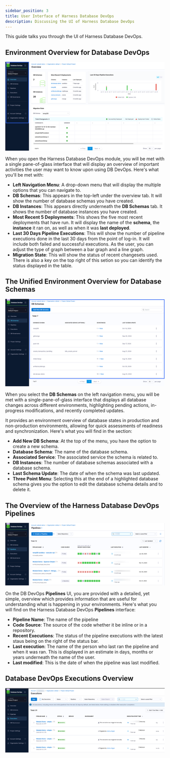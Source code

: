 ```yaml
---
sidebar_position: 3
title: User Interface of Harness Database DevOps
description: Discussing the UI of Harness Database DevOps
---
```


This guide talks you through the UI of Harness Database DevOps. 

## Environment Overview for Database DevOps

 ![A screenshot of the Harness Database DevOps page that highlights the menu on the left of the UI.](../concepts-and-features/static/db-devops-overview.png)

When you open the Harness Database DevOps module, you will be met with a single pane-of-glass interface that will display an overview of important activities the user may want to know upon using DB DevOps. Here's what you'll be met with:

  - **Left Navigation Menu**: A drop-down menu that will display the multiple options that you can navigate to. 
  - **DB Schemas**: This appears in the top-left under the overview tab. It will show the number of database schemas you have created. 
  - **DB Instances**: This appears directly underneath the **DB Schemas** tab. It shows the number of database instances you have created. 
  - **Most Recent 5 Deployments**: This shows the five most recent deployments that have run. It will display the name of the **schema**, the **instance** it ran on, as well as when it was **last deployed**. 
  - **Last 30 Days Pipeline Executions**: This will show the number of pipeline executions done in the last 30 days from the point of log-in. It will include both failed and successful executions. As the user, you can adjust the type of graph between a bar graph and a line graph. 
  - **Migration State**: This will show the status of recent changesets used. There is also a key on the top right of this setion so you can identify the status displayed in the table. 

## The Unified Environment Overview for Database Schemas

 ![A screenshot of the Harness Database DevOps Unified Schema that highlights the Database Schemas](../concepts-and-features/static/unified-environment-database-devops.png)

When you select the **DB Schemas** on the left navigation menu, you will be met with a single-pane-of-glass interface that displays all database changes across different environments, highlighting pending actions, in-progress modifications, and recently completed updates.

It provides an environment overview of database states in production and non-production environments, allowing for quick assessments of readiness and synchronization. Here's what you will find in the section:

  - **Add New DB Schema**: At the top of the menu, you have the option to create a new schema.
  - **Database Schema**: The name of the database schema. 
  - **Associated Service**: The associated service the schema is related to. 
  - **DB Instances**: The number of database schemas associated with a database schema. 
  - **Last Schema Update**: The date of when the schema was last updated.
  - **Three Point Menu**: Selecting this at the end of a highlighted database schema gives you the option to edit the database schema details and to delete it. 

## The Overview of the Harness Database DevOps Pipelines 

  ![A screenshot of the Harness Database DevOps Pipeline UI](../concepts-and-features/static/db-devops-pipelines-page.png)

On the DB DevOps **Pipelines** UI, you are provided with a detailed, yet simple, overview which provides information that are useful for understanding what is happening in your environments. Here's what you will find on the Harness Database DevOps **Pipelines** interface:

 - **Pipeline Name**: The name of the pipeline
 - **Code Source**: The source of the code whether it be inline or in a repository. 
 - **Recent Executions**: The status of the pipeline executions with the latest staus being on the right of the status bar. 
 - **Last execution**: The name of the person who last ran the pipeline and when it was ran. This is displayed in an estimate in days, months or years underneath the name of the user. 
 - **Last modified**: This is the date of when the pipeline was last modified. 

## Database DevOps Executions Overview 

![A screenshot of the Harness Database DevOps Executions UI](../concepts-and-features/static/db-devops-executions-overview.png)

